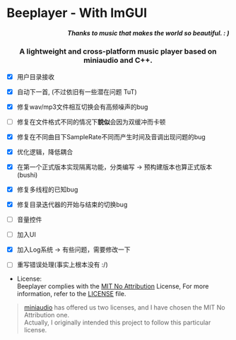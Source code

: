 # Beeplayer - With ImGUI

*<h5 align="right">Thanks to music that makes the world so beautiful. : )</h5>*

<h3 align="center">A lightweight and cross-platform music player based on miniaudio and C++.</h3>  

- [x] 用户目录接收
- [x] 自动下一首, (不过依旧有一些潜在问题 TuT)
- [x] 修复wav/mp3文件相互切换会有高频噪声的bug
- [ ] 修复在文件格式不同的情况下**貌似**会因为双缓冲而卡顿
- [x] 修复在不同曲目下SampleRate不同而产生时间及音调出现问题的bug
- [x] 优化逻辑，降低耦合
- [x] 在第一个正式版本实现隔离功能，分类编写 -> 预构建版本也算正式版本(bushi)
- [x] 修复多线程的已知bug
- [x] 修复目录迭代器的开始与结束的切换bug
- [ ] 音量控件
- [ ] 加入UI
- [x] 加入Log系统 -> 有些问题，需要修改一下
- [ ] 重写错误处理(事实上根本没有 :/)


- License:  
 Beeplayer complies with the [MIT No Attribution](LICENSE) License, For more information, refer to the [LICENSE](LICENSE) file.  

 > [miniaudio](https://miniaud.io/) has offered us two licenses, and I have chosen the MIT No Attribution one.  
 > Actually, I originally intended this project to follow this particular license.

